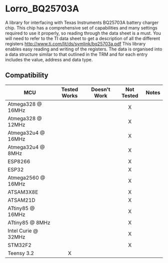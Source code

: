 # Lorro_BQ25703A

A library for interfacing with Texas Instruments BQ25703A battery charger chip.
This chip has a comprehensive set of capabilities and many settings required
to use it properly, so reading through the data sheet is a must.
You will need to refer to the TI data sheet to get a description of all the different
registers http://www.ti.com/lit/ds/symlink/bq25703a.pdf
This library enables easy reading and writing of the registers. The data is
organised into a data structure similar to that outlined in the TRM and for each
entry includes the value, address and data type.


<!-- START COMPATIBILITY TABLE -->

## Compatibility

MCU                | Tested Works | Doesn't Work | Not Tested  | Notes
------------------ | :----------: | :----------: | :---------: | -----
Atmega328 @ 16MHz  |              |             |     X      |
Atmega328 @ 12MHz  |              |             |     X      |
Atmega32u4 @ 16MHz |              |             |     X      |
Atmega32u4 @ 8MHz  |              |             |     X      |
ESP8266            |              |             |     X      |
ESP32              |              |             |     X      |
Atmega2560 @ 16MHz |              |             |     X      |
ATSAM3X8E          |              |             |     X      |
ATSAM21D           |              |             |     X      |
ATtiny85 @ 16MHz   |              |             |     X      |
ATtiny85 @ 8MHz    |              |             |     X      |
Intel Curie @ 32MHz|              |             |     X      |
STM32F2            |              |             |     X      |
Teensy 3.2         |      X       |             |            |



<!-- END COMPATIBILITY TABLE -->
